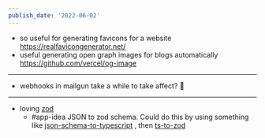 ```yaml
---
publish_date: '2022-06-02'
---
```

- so useful for generating favicons for a website https://realfavicongenerator.net/
- useful generating open graph images for blogs automatically https://github.com/vercel/og-image

---

- webhooks in mailgun take a while to take affect? 🤔

---

- loving [zod](https://github.com/colinhacks/zod#basic-usage)
	- #app-idea JSON to zod schema. Could do this by using something like [json-schema-to-typescript](https://github.com/bcherny/json-schema-to-typescript) , then  [ts-to-zod](https://github.com/fabien0102/ts-to-zod)
